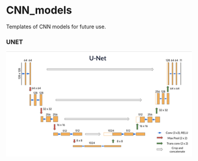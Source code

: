 # CNN_models

Templates of CNN models for future use.

### UNET
![alt text](https://github.com/RetamalVictor/CNN_models/blob/main/Unet/unet.png)
